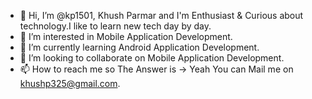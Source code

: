 - 👋 Hi, I’m @kp1501, Khush Parmar and I'm Enthusiast & Curious about technology.I like to learn new tech day by day.
- 👀 I’m interested in Mobile Application Development.
- 🌱 I’m currently learning Android Application Development.
- 💞️ I’m looking to collaborate on Mobile Application Development.
- 📫 How to reach me so The Answer is -> Yeah You can Mail me on khushp325@gmail.com.
